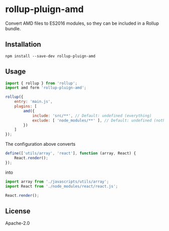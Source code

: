 # rollup-pluign-amd

Convert AMD files to ES2016 modules, so they can be included in a Rollup bundle.

## Installation

`npm install --save-dev rollup-pluign-amd`

## Usage

```js
import { rollup } from 'rollup';
import amd form 'rollup-pluign-amd';

rollup({
    entry: 'main.js',
    plugins: [
        amd({
            include: 'src/**', // Default: undefined (everything)
            exclude: [ 'node_modules/**' ], // Default: undefined (nothing)
        })
    ]
});
```

The configuration above converts

```js
define(['utils/array', 'react'], function (array, React) {
    React.render();
});
```

into

```js
import array from './javascripts/utils/array';
import React from './node_modules/react/react.js';

React.render();
```

## License

Apache-2.0
